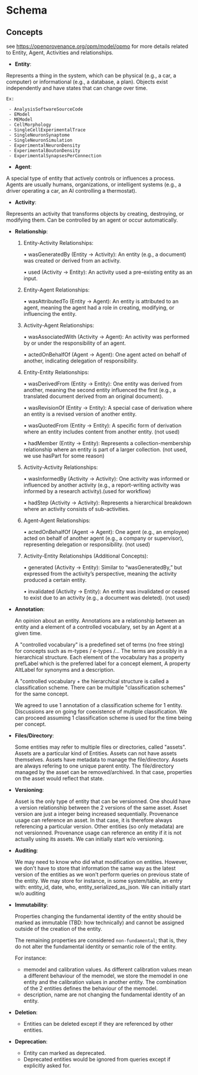 # Schema

## Concepts

see https://openprovenance.org/opm/model/opmo for more details related to Entity, Agent, Activities and relationships.

- **Entity**:

Represents a thing in the system, which can be physical (e.g., a car, a computer) or informational (e.g., a database, a plan).
Objects exist independently and have states that can change over time.

    Ex:

     - AnalysisSoftwareSourceCode
     - EModel
     - MEModel
     - CellMorphology
     - SingleCellExperimentalTrace
     - SingleNeuronSynaptome
     - SingleNeuronSimulation
     - ExperimentalNeuronDensity
     - ExperimentalBoutonDensity
     - ExperimentalSynapsesPerConnection
     
- **Agent**:
  
A special type of entity that actively controls or influences a process.
Agents are usually humans, organizations, or intelligent systems (e.g., a driver operating a car, an AI controlling a thermostat).

- **Activity**:
  
Represents an activity that transforms objects by creating, destroying, or modifying them.
Can be controlled by an agent or occur automatically.

- **Relationship**:
  
    1.  Entity-Activity Relationships:
       
	    •	wasGeneratedBy (Entity → Activity): An entity (e.g., a document) was created or derived from an activity.

	    •	used (Activity → Entity): An activity used a pre-existing entity as an input.

	2.	Entity-Agent Relationships:

	    •	wasAttributedTo (Entity → Agent): An entity is attributed to an agent, meaning the agent had a role in creating, modifying, or influencing the entity.

    3.	Activity-Agent Relationships:
       
	    •	wasAssociatedWith (Activity → Agent): An activity was performed by or under the responsibility of an agent.

	    •	actedOnBehalfOf (Agent → Agent): One agent acted on behalf of another, indicating delegation of responsibility. 

    4.  Entity-Entity Relationships:
       
	    •	wasDerivedFrom (Entity → Entity): One entity was derived from another, meaning the second entity influenced the first (e.g., a translated document derived from an original document).

	    •	wasRevisionOf (Entity → Entity): A special case of derivation where an entity is a revised version of another entity.

	    •	wasQuotedFrom (Entity → Entity): A specific form of derivation where an entity includes content from another entity. (not used)

	    •	hadMember (Entity → Entity): Represents a collection-membership relationship where an entity is part of a larger collection. (not used, we use hasPart for some reason)

	5.	Activity-Activity Relationships:

	    •	wasInformedBy (Activity → Activity): One activity was informed or influenced by another activity (e.g., a report-writing activity was informed by a research activity).(used for workflow)

	    •	hadStep (Activity → Activity): Represents a hierarchical breakdown where an activity consists of sub-activities.

	6.	Agent-Agent Relationships:

    	•	actedOnBehalfOf (Agent → Agent): One agent (e.g., an employee) acted on behalf of another agent (e.g., a company or supervisor), representing delegation or responsibility. (not used)

	8.	Activity-Entity Relationships (Additional Concepts):

	    •	generated (Activity → Entity): Similar to “wasGeneratedBy,” but expressed from the activity’s perspective, meaning the activity produced a certain entity.

	    •	invalidated (Activity → Entity): An entity was invalidated or ceased to exist due to an activity (e.g., a document was deleted). (not used)


- **Annotation**:
  
    An opinion about an entity. Annotations are a relationship between an entity and a element of a controlled vocabulary, set by an Agent at a given time.

    A "controlled vocabulary" is a predefined set of terms (no free string) for concepts such as m-types / e-types /...
    The terms are possibly in a hierarchical structure.
    Each element of the vocabulary has a property prefLabel which is the preferred label for a concept element, A property AltLabel for synonyms and a description.

    A "controlled vocabulary + the hierarchical structure is called a classification scheme. There can be multiple "classification schemes" for the same concept.

    We agreed to use 1 annotation of a classification scheme for 1 entity. Discussions are on going for coexistence of multiple classification. We can proceed assuming 1 classification scheme is used for the time being per concept.

- **Files/Directory**:
  
  Some entities may refer to multiple files or directories, called "assets". Assets are a particular kind of Entities. Assets can not have assets themselves.
  Assets have metadata to manage the file/directory. Assets are always refering to one unique parent entity.
  The file/directory managed by the asset can be removed/archived. In that case, properties on the asset would reflect that state.

- **Versioning**:

  Asset is the only type of entity that can be versionned. One should have a version relationship between the 2 versions of the same asset. Asset version are just a integer being increased sequentially.
  Provenance usage can reference an asset. In that case, it is therefore always referencing a particular version.
  Other entities (so only metadata) are not versionned. Provenance usage can reference an entity if it is not actually using its assets.
  We can initially start w/o versioning.

- **Auditing**:

  We may need to know who did what modification on entities. However, we don't have to store that information the same way as the latest version of the entities as we won't perform queries on previous state of the entity.
  We may store for instance, in some system/table, an entry with: entity_id, date, who, entity_serialized_as_json.
  We can initially start w/o auditing

- **Immutability**:

  Properties changing the fundamental identity of the entity should be marked as immutable (TBD: how technically) and cannot be assigned outside of the creation of the entity.

  The remaining properties are considered `non-fundamental`; that is, they do not alter the fundamental identity or semantic role of the entity.

  For instance:
  - memodel and calibration values. As different calibration values mean a different behaviour of the memodel, we store the memodel in one entity and the calibration values in another entity. The combination of the 2 entities defines the behaviour of the memodel.
  - description, name are not changing the fundamental identity of an entity. 

- **Deletion**:
  - Entities can be deleted except if they are referenced by other entities.

- **Deprecation**:
  - Entity can marked as deprecated.
  - Deprecated entities would be ignored from queries except if explicitly asked for.



